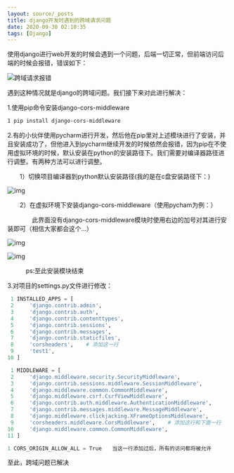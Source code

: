```yaml
---
layout: source/_posts
title: django开发时遇到的跨域请求问题
date: 2020-09-30 02:10:35
tags: [Django]
---
```


使用django进行web开发的时候会遇到一个问题，后端一切正常，但前端访问后端的时候会报错，错误如下：

![跨域请求报错](https://img2018.cnblogs.com/blog/1622662/201906/1622662-20190603094921088-1008274846.png)

遇到这种情况就是django的跨域问题。我们接下来对此进行解决：

1.使用pip命令安装django-cors-middleware

```bash
1 pip install django-cors-middleware
```

2.有的小伙伴使用pycharm进行开发，然后他在pip里对上述模块进行了安装，并且安装成功了，但他进入到pycharm继续开发的时候依然会报错，因为pip在不使用虚拟环境的时候，默认安装在python的安装路径下。我们需要对编译器路径进行调整。有两种方法可以进行调整。

　　1）切换项目编译器到python默认安装路径(我的是在c盘安装路径下：)

![img](https://img2018.cnblogs.com/blog/1622662/201906/1622662-20190603095934551-1731975835.png)

　　2）在虚拟环境下安装django-cors-middleware（使用pycham为例：）

　　　　此界面没有django-cors-middleware模块时使用右边的加号对其进行安装即可（相信大家都会这个...）

![img](https://img2018.cnblogs.com/blog/1622662/201906/1622662-20190603100151580-174944210.png)

 

![img](https://img2018.cnblogs.com/blog/1622662/201906/1622662-20190603100129620-137547115.png)

 　　　ps:至此安装模块结束

3.对项目的settings.py文件进行修改：

```python
 1 INSTALLED_APPS = [
 2     'django.contrib.admin',
 3     'django.contrib.auth',
 4     'django.contrib.contenttypes',
 5     'django.contrib.sessions',
 6     'django.contrib.messages',
 7     'django.contrib.staticfiles',
 8     'corsheaders',    # 添加这一行
 9     'test1',
10 ]
```

```python
 1 MIDDLEWARE = [
 2     'django.middleware.security.SecurityMiddleware',
 3     'django.contrib.sessions.middleware.SessionMiddleware',
 4     'django.middleware.common.CommonMiddleware',
 5     'django.middleware.csrf.CsrfViewMiddleware',
 6     'django.contrib.auth.middleware.AuthenticationMiddleware',
 7     'django.contrib.messages.middleware.MessageMiddleware',
 8     'django.middleware.clickjacking.XFrameOptionsMiddleware',
 9     'corsheaders.middleware.CorsMiddleware',    # 添加这行和下面一行
10     'django.middleware.common.CommonMiddleware',    
11 ]
```

```python
1 CORS_ORIGIN_ALLOW_ALL = True　　当这一行添加过后，所有的访问都将被允许
```

至此，跨域问题已解决